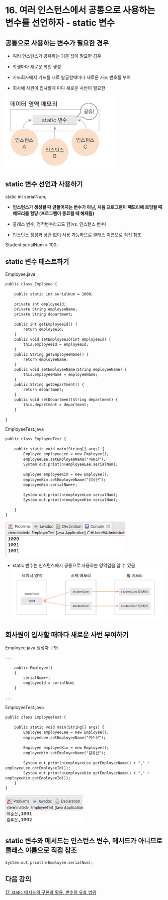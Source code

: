 # 16. 여러 인스턴스에서 공통으로 사용하는 변수를 선언하자 - static 변수

## 공통으로 사용하는 변수가 필요한 경우 

- 여러 인스턴스가 공유하는 기준 값이 필요한 경우

- 학생마다 새로운 학번 생성

- 카드회사에서 카드를 새로 발급할때마다 새로운 카드 번호를 부여

- 회사에 사원이 입사할때 마다 새로운 사번이 필요한

![static.png](./img/static.png)

## static 변수 선언과 사용하기

static int serialNum;

- **인스턴스가 생성될 때 만들어지는 변수가 아닌, 처음 프로그램이 메모리에 로딩될 때 메모리를 할당 (프로그램이 종료될 때 해제됨)**

- 클래스 변수, 정적변수라고도 함(vs. 인스턴스 변수)

- 인스턴스 생성과 상관 없이 사용 가능하므로 클래스 이름으로 직접 참조

 Student.serialNum = 100;


## static 변수 테스트하기

Employee.java
```
public class Employee {

	public static int serialNum = 1000;
	
	private int employeeId;
	private String employeeName;
	private String department;
		
	public int getEmployeeId() {
		return employeeId;
	}
	public void setEmployeeId(int employeeId) {
		this.employeeId = employeeId;
	}
	public String getEmployeeName() {
		return employeeName;
	}
	public void setEmployeeName(String employeeName) {
		this.employeeName = employeeName;
	}
	public String getDepartment() {
		return department;
	}
	public void setDepartment(String department) {
		this.department = department;
	}
	
}
```
EmployeeTest.java
```
public class EmployeeTest {

	public static void main(String[] args) {
		Employee employeeLee = new Employee();
		employeeLee.setEmployeeName("이순신");
		System.out.println(employeeLee.serialNum);
		
		Employee employeeKim = new Employee();
		employeeKim.setEmployeeName("김유신");
		employeeKim.serialNum++;
		
		System.out.println(employeeLee.serialNum);
		System.out.println(employeeKim.serialNum);
		
	}
}
```
![employee1](./img/employee1.png)


- static 변수는 인스턴스에서 공통으로 사용하는 영역임음 알 수 있음
![mem](./img/mem.png)


## 회사원이 입사할 때마다 새로운 사번 부여하기

Employee.java 생성자 구현
```
...

	public Employee()
	{
		serialNum++;
		employeeId = serialNum;
	}

...	

```

EmployeeTest.java
```
public class EmployeeTest {

	public static void main(String[] args) {
		Employee employeeLee = new Employee();
		employeeLee.setEmployeeName("이순신");
				
		Employee employeeKim = new Employee();
		employeeKim.setEmployeeName("김유신");
				
		System.out.println(employeeLee.getEmployeeName() + "," + employeeLee.getEmployeeId());
		System.out.println(employeeKim.getEmployeeName() + "," + employeeKim.getEmployeeId());
	}
}
```
![employee2](./img/employee2.png)

## static 변수와 메서드는 인스턴스 변수, 메서드가 아니므로 클래스 이름으로 직접 참조

```
System.out.println(Employee.serialNum);
```

## 다음 강의
[17. static 메서드의 구현과 활용, 변수의 유효 범위](https://gitlab.com/easyspubjava/javacoursework/-/blob/master/Chapter2/2-17/README.md)
